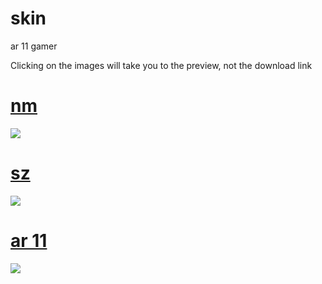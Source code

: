 # skin
ar 11 gamer

Clicking on the images will take you to the preview, not the download link



# [nm](https://cdn.discordapp.com/attachments/1250115429263868009/1250115853521911869/Asanagi_Umi.osk?ex=6669c49d&is=6668731d&hm=8389036a9d22a207d77f3e81a4684a067955e492e9bc8a45bb53ff2dd211dc89&)
<img src="https://i.imgur.com/eaV4Gvz.jpg"/>

# [sz](https://cdn.discordapp.com/attachments/1250115429263868009/1250115886858240040/sz.osk?ex=6669c4a5&is=66687325&hm=035a68fe79b8ca8aa50a1d914a262ffd3edb69d65484c1bc36d285d58ff2ec3e&)
<img src="https://i.imgur.com/Ya6bswc.png"/>

# [ar 11](https://cdn.discordapp.com/attachments/1250115429263868009/1250115522826076211/cent_hr_ar_11_reading.osk?ex=6669c44e&is=666872ce&hm=d82bcf3c693f55978edd0df5964a5aaa14f933f7a7142dc95f57b0bb6596d323&)
<img src="https://i.imgur.com/VO7Ouzf.jpg"/>

